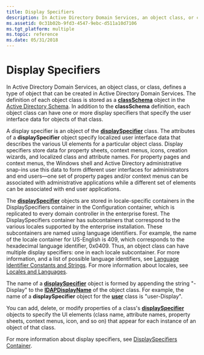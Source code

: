 ```yaml
---
title: Display Specifiers
description: In Active Directory Domain Services, an object class, or class, defines a type of object that can be created in Active Directory Domain Services.
ms.assetid: 0c31b02b-9fd3-4547-9ebc-d511a10d7106
ms.tgt_platform: multiple
ms.topic: reference
ms.date: 05/31/2018
---
```


# Display Specifiers

In Active Directory Domain Services, an object class, or class, defines a type of object that can be created in Active Directory Domain Services. The definition of each object class is stored as a [**classSchema**](/windows/desktop/ADSchema/c-classschema) object in the [Active Directory Schema](active-directory-schema.md). In addition to the **classSchema** definition, each object class can have one or more display specifiers that specify the user interface data for objects of that class.

A display specifier is an object of the [**displaySpecifier**](/windows/desktop/ADSchema/c-displayspecifier) class. The attributes of a **displaySpecifier** object specify localized user interface data that describes the various UI elements for a particular object class. Display specifiers store data for property sheets, context menus, icons, creation wizards, and localized class and attribute names. For property pages and context menus, the Windows shell and Active Directory administrative snap-ins use this data to form different user interfaces for administrators and end users—one set of property pages and/or context menus can be associated with administrative applications while a different set of elements can be associated with end user applications.

The [**displaySpecifier**](/windows/desktop/ADSchema/c-displayspecifier) objects are stored in locale-specific containers in the DisplaySpecifiers container in the Configuration container, which is replicated to every domain controller in the enterprise forest. The DisplaySpecifiers container has subcontainers that correspond to the various locales supported by the enterprise installation. These subcontainers are named using language identifiers. For example, the name of the locale container for US-English is 409, which corresponds to the hexadecimal language identifier, 0x0409. Thus, an object class can have multiple display specifiers: one in each locale subcontainer. For more information, and a list of possible language identifiers, see [Language Identifier Constants and Strings](/windows/desktop/Intl/language-identifier-constants-and-strings). For more information about locales, see [Locales and Languages](/windows/desktop/Intl/locales-and-languages).

The name of a [**displaySpecifier**](/windows/desktop/ADSchema/c-displayspecifier) object is formed by appending the string "-Display" to the [**lDAPDisplayName**](/windows/desktop/ADSchema/a-ldapdisplayname) of the object class. For example, the name of a **displaySpecifier** object for the [**user**](/windows/desktop/ADSchema/c-user) class is "user-Display".

You can add, delete, or modify properties of a class's [**displaySpecifier**](/windows/desktop/ADSchema/c-displayspecifier) objects to specify the UI elements (class name, attribute names, property sheets, context menus, icon, and so on) that appear for each instance of an object of that class.

For more information about display specifiers, see [DisplaySpecifiers Container](displayspecifiers-container.md).

 

 
